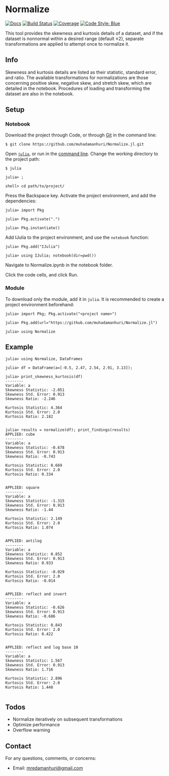 # Normalize

[![Docs](https://img.shields.io/badge/docs-stable-blue.svg)](https://muhadamanhuri.github.io/Normalize.jl/stable)
[![Build Status](https://travis-ci.com/muhadamanhuri/Normalize.jl.svg?branch=master)](https://travis-ci.com/muhadamanhuri/Normalize.jl)
[![Coverage](https://codecov.io/gh/muhadamanhuri/Normalize.jl/branch/master/graph/badge.svg)](https://codecov.io/gh/muhadamanhuri/Normalize.jl)
[![Code Style: Blue](https://img.shields.io/badge/code%20style-blue-4495d1.svg)](https://github.com/invenia/BlueStyle)

This tool provides the skewness and kurtosis details of a dataset, and if the dataset is nonnormal within a desired range (default ±2), separate transformations are applied to attempt once to normalize it.

## Info

Skewness and kurtosis details are listed as their statistic, standard error, and ratio. The available transformations for normalizations are those concerning positive skew, negative skew, and stretch skew, which are detailed in the notebook. Procedures of loading and transforming the dataset are also in the notebook.

## Setup

### Notebook

Download the project through Code, or through [Git](https://git-scm.com/downloads) in the command line:

```
$ git clone https://github.com/muhadamanhuri/Normalize.jl.git
```

Open [`julia`](https://julialang.org/downloads/), or run in the [command line](https://julialang.org/downloads/platform/). Change the working directory to the project path:

```
$ julia

julia> ;

shell> cd path/to/project/
```

Press the Backspace key. Activate the project environment, and add the dependencies:

```
julia> import Pkg

julia> Pkg.activate(".")

julia> Pkg.instantiate()
```

Add IJulia to the project environment, and use the `notebook` function:

```
julia> Pkg.add("IJulia")

julia> using IJulia; notebook(dir=pwd())
```

Navigate to Normalize.ipynb in the notebook folder.

Click the code cells, and click Run.

### Module

To download only the module, add it in `julia`. It is recommended to create a project environment beforehand:

```
julia> import Pkg; Pkg.activate("<project name>")

julia> Pkg.add(url="https://github.com/muhadamanhuri/Normalize.jl")

julia> using Normalize
```

## Example

```
julia> using Normalize, DataFrames

julia> df = DataFrame(a=[-0.5, 2.47, 2.54, 2.91, 3.13]);

julia> print_skewness_kurtosis(df)
--------
Variable: a
Skewness Statistic: -2.051
Skewness Std. Error: 0.913
Skewness Ratio: -2.246

Kurtosis Statistic: 4.364
Kurtosis Std. Error: 2.0
Kurtosis Ratio: 2.182


julia> results = normalize(df); print_findings(results)
APPLIED: cube
--------
Variable: a
Skewness Statistic: -0.678
Skewness Std. Error: 0.913
Skewness Ratio: -0.743

Kurtosis Statistic: 0.669
Kurtosis Std. Error: 2.0
Kurtosis Ratio: 0.334


APPLIED: square
--------
Variable: a
Skewness Statistic: -1.315
Skewness Std. Error: 0.913
Skewness Ratio: -1.44

Kurtosis Statistic: 2.149
Kurtosis Std. Error: 2.0
Kurtosis Ratio: 1.074


APPLIED: antilog
--------
Variable: a
Skewness Statistic: 0.852
Skewness Std. Error: 0.913
Skewness Ratio: 0.933

Kurtosis Statistic: -0.029
Kurtosis Std. Error: 2.0
Kurtosis Ratio: -0.014


APPLIED: reflect and invert
--------
Variable: a
Skewness Statistic: -0.626
Skewness Std. Error: 0.913
Skewness Ratio: -0.686

Kurtosis Statistic: 0.843
Kurtosis Std. Error: 2.0
Kurtosis Ratio: 0.422


APPLIED: reflect and log base 10
--------
Variable: a
Skewness Statistic: 1.567
Skewness Std. Error: 0.913
Skewness Ratio: 1.716

Kurtosis Statistic: 2.896
Kurtosis Std. Error: 2.0
Kurtosis Ratio: 1.448


```

## Todos

- Normalize iteratively on subsequent transformations
- Optimize performance
- Overflow warning

## Contact

For any questions, comments, or concerns:

- Email: mredamanhuri@gmail.com
